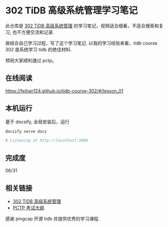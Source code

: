 # 302 TiDB 高级系统管理学习笔记

此仓库是 [302 TiDB 高级系统管理](https://learn.pingcap.com/learner/course/120005) 的学习笔记，视频适合细看，不适合搜索和复习, 也不方便交流和记录.

故结合自己学习过程，写了这个学习笔记. 以我的学习经验来看，tidb course 302 是系统学习 tidb 的绝佳材料.

预祝大家顺利通过 pctp。

## 在线阅读

https://feitian124.github.io/tidb-course-302/#/lesson_01

## 本机运行

基于 docsify, 全局安装后，运行

```sh
docsify serve docs

# Listening at http://localhost:3000

```

## 完成度

06/31

## 相关链接

- [302 TiDB 高级系统管理](https://learn.pingcap.com/learner/course/120005)
- [PCTP 考试大纲](https://learn.pingcap.com/learner/certification-center/syllabus/pctp)

感谢 pingcap 开源 tidb 并提供优秀的学习课程.
